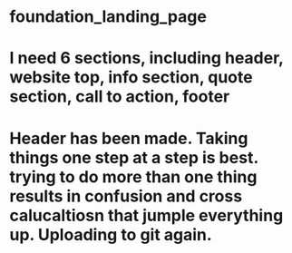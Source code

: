 # foundation_landing_page

# I need 6 sections, including header, website top, info section, quote section, call to action, footer

# Header has been made. Taking things one step at a step is best. trying to do more than one thing results in confusion and cross calucaltiosn that jumple everything up. Uploading to git again.